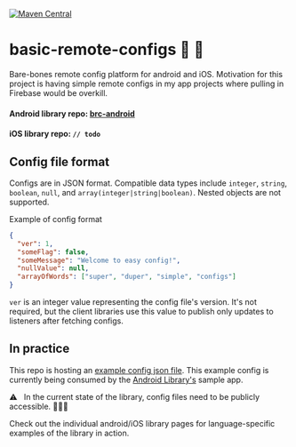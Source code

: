 [![Maven Central](https://maven-badges.herokuapp.com/maven-central/io.github.bradpatras/brc-android/badge.png)](https://maven-badges.herokuapp.com/maven-central/io.github.bradpatras/brc-android)
# basic-remote-configs  📝 📡
Bare-bones remote config platform for android and iOS.  Motivation for this project is having simple remote configs in my app projects where pulling in Firebase would be overkill.

#### Android library repo: [brc-android](https://www.github.com/BradPatras/brc-android)
#### iOS library repo: `// todo`

## Config file format
Configs are in JSON format. Compatible data types include `integer`, `string`, `boolean`, `null`, and `array(integer|string|boolean)`. Nested objects are not supported.

Example of config format
```json
{
  "ver": 1,
  "someFlag": false,
  "someMessage": "Welcome to easy config!",
  "nullValue": null,
  "arrayOfWords": ["super", "duper", "simple", "configs"]
}
```
`ver` is an integer value representing the config file's version. It's not required, but the client libraries use this value to publish only updates to listeners after fetching configs.

## In practice
This repo is hosting an [example config json file](/examples/simple.json). This example config is currently being consumed by the [Android Library's](https://github.com/BradPatras/brc-android) sample app. 

⚠️ &nbsp; In the current state of the library, config files need to be publicly accessible. 🤷🏻‍♂️ 

Check out the individual android/iOS library pages for language-specific examples of the library in action.
